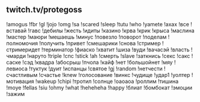 ## twitch.tv/protegoss
!amogus
!fbr
!gl
!jojo
!omg
!sa
!scared
!sleep
!tutu
!who
!yamete
!ахах
!все
!вставай
!гавс
!дебилы
!жесть
!идиты
!казино
!крва
!крик
!крыса
!маслина
!мастер
!маюри
!мешаешь
!минус
!повезло
!поворот
!поделам
!полномочия
!получить
!привет
!смешарики
!снова
!стример
!стримеридет
!терминатор
!фиаско
!хватит
!шиза
!вуди
!вачасэй
!власть
!чмарди
!наруто
!triple
!спс
!stick
!ah
!смерть
!slave
!заткнись
!секс
!сакс
!саске
!сэд
!квадра
!абосрыш
!пчола
!кайф
!нет
!большойнет
!мяу
!левиоса
!туктук
!дуит
!испанцы
!святое
!gj
!random
!нетчести
!счастливым
!счастье
!knew
!голосование
!винкс
!чудище
!удар1
!уолтер
!мотивация
!wakeup
!chipi
!тротил
!солнце
!оаоаоа
!роллим
!тишина
!moye
!fellas
!siu
!ohmy
!what
!heheheha
!happy
!блиат
!бомбокат
!эмоции
!зажим
